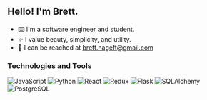 
## Hello! I'm Brett.

* ⌨️ I'm a software engineer and student.
* ✨ I value beauty, simplicity, and utility.
* 📮 I can be reached at brett.hageft@gmail.com

### Technologies and Tools
![JavaScript](https://img.shields.io/badge/-JavaScript-black?logo=javascript)
![Python](https://img.shields.io/badge/Python-black?logo=python)
![React](https://img.shields.io/badge/-ReactJs-black?logo=react)
![Redux](https://img.shields.io/badge/-Redux-black?logo=redux)
![Flask](https://img.shields.io/badge/-Flask-black?logo=flask)
![SQLAlchemy](https://img.shields.io/badge/-SQLAlchemy-black?logo=sqlalchemy)
![PostgreSQL](https://img.shields.io/badge/-PostgeSQL-black?logo=postgresql)


<!--
**mothwork/mothwork** is a ✨ _special_ ✨ repository because its `README.md` (this file) appears on your GitHub profile.

Here are some ideas to get you started:

- 🔭 I’m currently working on ...
- 🌱 I’m currently learning ...
- 👯 I’m looking to collaborate on ...
- 🤔 I’m looking for help with ...
- 💬 Ask me about ...
- 📫 How to reach me: ...
- 😄 Pronouns: ...
- ⚡ Fun fact: ...
-->
